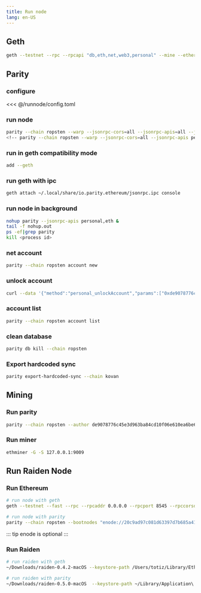 ```yaml
---
title: Run node
lang: en-US
---
```


## Geth
``` bash
geth --testnet --rpc --rpcapi "db,eth,net,web3,personal" --mine --etherbase "0xf28dafbfeb41bf32869c9d498da0d651d0206ed4" --gasprice "1000000000" --bootnodes "enode://20c9ad97c081d63397d7b685a412227a40e23c8bdc6688c6f37e97cfbc22d2b4d1db1510d8f61e6a8866ad7f0e17c02b14182d37ea7c3c8b9c2683aeb6b733a1@52.169.14.227:30303,enode://6ce05930c72abc632c58e2e4324f7c7ea478cec0ed4fa2528982cf34483094e9cbc9216e7aa349691242576d552a2a56aaeae426c5303ded677ce455ba1acd9d@13.84.180.240:30303" console
```

## Parity
### configure
<<< @/runnode/config.toml

### run node
``` bash
parity --chain ropsten --warp --jsonrpc-cors=all --jsonrpc-apis=all --jsonrpc-hosts=all --jsonrpc-interface all --ipc-path ~/parity/jsonrpc.ipc --ipc-apis=all
<!-- parity --chain ropsten --warp --jsonrpc-cors=all --jsonrpc-apis personal,eth -->
```

### run in geth compatibility mode
``` bash
add --geth
```

### run geth with ipc
``` bash
geth attach ~/.local/share/io.parity.ethereum/jsonrpc.ipc console
```

### run node in background
``` bash
nohup parity --jsonrpc-apis personal,eth &
tail -f nohup.out
ps -ef|grep parity
kill <process id>
```


### net account
``` bash
parity --chain ropsten account new
```

### unlock account
``` bash
curl --data '{"method":"personal_unlockAccount","params":["0xde9078776c45e3d963ba84cd10f06e610ea6be64","password",null],"id":1,"jsonrpc":"2.0"}' -H "Content-Type: application/json" -X POST localhost:8545
```

### account list
``` bash
parity --chain ropsten account list
```

### clean database
``` bash
parity db kill --chain ropsten
```

### Export hardcoded sync
``` bash
parity export-hardcoded-sync --chain kovan
```

## Mining
### Run parity
``` bash
parity --chain ropsten --author de9078776c45e3d963ba84cd10f06e610ea6be64 --stratum --stratum-interface=0.0.0.0 --stratum-port=9009
```

### Run miner
``` bash
ethminer -G -S 127.0.0.1:9009
```


## Run Raiden Node

### Run Ethereum
``` bash
# run node with geth
geth --testnet --fast --rpc --rpcaddr 0.0.0.0 --rpcport 8545 --rpccorsdomain "*" --rpcapi admin,db,eth,debug,miner,net,shh,txpool,personal,web3 console

# run node with parity
parity --chain ropsten --bootnodes "enode://20c9ad97c081d63397d7b685a412227a40e23c8bdc6688c6f37e97cfbc22d2b4d1db1510d8f61e6a8866ad7f0e17c02b14182d37ea7c3c8b9c2683aeb6b733a1@52.169.14.227:30303,enode://6ce05930c72abc632c58e2e4324f7c7ea478cec0ed4fa2528982cf34483094e9cbc9216e7aa349691242576d552a2a56aaeae426c5303ded677ce455ba1acd9d@13.84.180.240:30303"
```
::: tip
enode is optional
:::

### Run Raiden
``` bash
# run raiden with geth
~/Downloads/raiden-0.4.2-macOS --keystore-path /Users/totiz/Library/Ethereum/testnet/keystore

# run raiden with parity
~/Downloads/raiden-0.5.0-macOS  --keystore-path ~/Library/Application\ Support/io.parity.ethereum/keys/test
```
